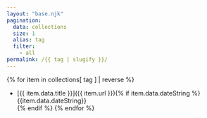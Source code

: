 ```yaml
---
layout: "base.njk"
pagination:
  data: collections
  size: 1
  alias: tag
  filter:
    - all
permalink: /{{ tag | slugify }}/
---
```

{% for item in collections[ tag ] | reverse %}
  - [{{ item.data.title }}]({{ item.url }}){% if item.data.dateString %}<aside>{{item.data.dateString}}</aside>{% endif %}
{% endfor %}
